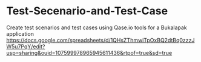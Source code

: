 # Test-Secenario-and-Test-Case
Create test scenarios and test cases using Qase.io tools for a Bukalapak application
https://docs.google.com/spreadsheets/d/1QHsZThmwiTpOxBQ2dtBq0zzzJW5u7PqY/edit?usp=sharing&ouid=107599978965945611436&rtpof=true&sd=true
